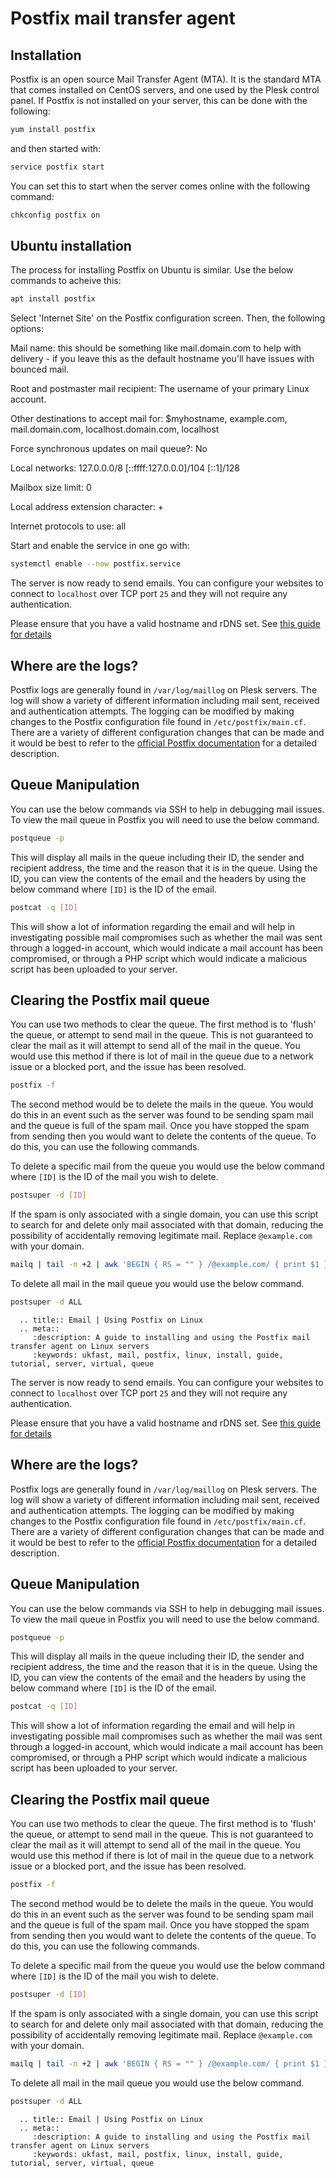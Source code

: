 # Postfix mail transfer agent

## Installation

Postfix is an open source Mail Transfer Agent (MTA). It is the standard MTA that comes installed on CentOS servers, and one used by the Plesk control panel. If Postfix is not installed on your server, this can be done with the following:

```bash
yum install postfix
```

and then started with:

```bash
service postfix start
```

You can set this to start when the server comes online with the following command:

```bash
chkconfig postfix on
```

## Ubuntu installation

The process for installing Postfix on Ubuntu is similar. Use the below commands to acheive this:


```bash
apt install postfix
```

Select 'Internet Site' on the Postfix configuration screen. Then, the following options:

Mail name: this should be something like mail.domain.com to help with delivery - if you leave this as the default hostname you'll have issues with bounced mail.

Root and postmaster mail recipient: The username of your primary Linux account.

Other destinations to accept mail for: $myhostname, example.com, mail.domain.com, localhost.domain.com, localhost

Force synchronous updates on mail queue?: No

Local networks: 127.0.0.0/8 [::ffff:127.0.0.0]/104 [::1]/128

Mailbox size limit: 0

Local address extension character: +

Internet protocols to use: all

Start and enable the service in one go with:

```bash
systemctl enable --now postfix.service
```

The server is now ready to send emails. You can configure your websites to connect to `localhost` over TCP port `25` and they will not require any authentication.

Please ensure that you have a valid hostname and rDNS set. See [this guide for details](/email/bounces)

## Where are the logs?

Postfix logs are generally found in `/var/log/maillog` on Plesk servers. The log will show a variety of different information including mail sent, received and authentication attempts. The logging can be modified by making changes to the Postfix configuration file found in `/etc/postfix/main.cf`.  There are a variety of different configuration changes that can be made and it would be best to refer to the [official Postfix documentation](http://www.postfix.org/documentation.html) for a detailed description.

## Queue Manipulation

You can use the below commands via SSH to help in debugging mail issues. To view the mail queue in Postfix you will need to use the below command.

```bash
postqueue -p
```

This will display all mails in the queue including their ID, the sender and recipient address, the time and the reason that it is in the queue. Using the ID, you can view the contents of the email and the headers by using the below command where `[ID]` is the ID of the email.

```bash
postcat -q [ID]
```

This will show a lot of information regarding the email and will help in investigating possible mail compromises such as whether the mail was sent through a logged-in account, which would indicate a mail account has been compromised, or through a PHP script which would indicate a malicious script has been uploaded to your server.

## Clearing the Postfix mail queue

You can use two methods to clear the queue. The first method is to 'flush' the queue, or attempt to send mail in the queue. This is not guaranteed to clear the mail as it will attempt to send all of the mail in the queue. You would use this method if there is lot of mail in the queue due to a network issue or a blocked port, and the issue has been resolved.

```bash
postfix -f
```

The second method would be to delete the mails in the queue. You would do this in an event such as the server was found to be sending spam mail and the queue is full of the spam mail. Once you have stopped the spam from sending then you would want to delete the contents of the queue. To do this, you can use the following commands.

To delete a specific mail from the queue you would use the below command where `[ID]` is the ID of the mail you wish to delete.

```bash
postsuper -d [ID]
```

If the spam is only associated with a single domain, you can use this script to search for and delete only mail associated with that domain, reducing the possibility of accidentally removing legitimate mail. Replace `@example.com` with your domain.

```bash
mailq | tail -n +2 | awk 'BEGIN { RS = "" } /@example.com/ { print $1 }' | tr -d '*!' | postsuper -d -
```

To delete all mail in the mail queue you would use the below command.

```bash
postsuper -d ALL
```


```eval_rst
  .. title:: Email | Using Postfix on Linux
  .. meta::
     :description: A guide to installing and using the Postfix mail transfer agent on Linux servers
     :keywords: ukfast, mail, postfix, linux, install, guide, tutorial, server, virtual, queue
```

The server is now ready to send emails. You can configure your websites to connect to `localhost` over TCP port `25` and they will not require any authentication.

Please ensure that you have a valid hostname and rDNS set. See [this guide for details](/email/bounces)

## Where are the logs?

Postfix logs are generally found in `/var/log/maillog` on Plesk servers. The log will show a variety of different information including mail sent, received and authentication attempts. The logging can be modified by making changes to the Postfix configuration file found in `/etc/postfix/main.cf`.  There are a variety of different configuration changes that can be made and it would be best to refer to the [official Postfix documentation](http://www.postfix.org/documentation.html) for a detailed description.

## Queue Manipulation

You can use the below commands via SSH to help in debugging mail issues. To view the mail queue in Postfix you will need to use the below command.

```bash
postqueue -p
```

This will display all mails in the queue including their ID, the sender and recipient address, the time and the reason that it is in the queue. Using the ID, you can view the contents of the email and the headers by using the below command where `[ID]` is the ID of the email.

```bash
postcat -q [ID]
```

This will show a lot of information regarding the email and will help in investigating possible mail compromises such as whether the mail was sent through a logged-in account, which would indicate a mail account has been compromised, or through a PHP script which would indicate a malicious script has been uploaded to your server.

## Clearing the Postfix mail queue

You can use two methods to clear the queue. The first method is to 'flush' the queue, or attempt to send mail in the queue. This is not guaranteed to clear the mail as it will attempt to send all of the mail in the queue. You would use this method if there is lot of mail in the queue due to a network issue or a blocked port, and the issue has been resolved.

```bash
postfix -f
```

The second method would be to delete the mails in the queue. You would do this in an event such as the server was found to be sending spam mail and the queue is full of the spam mail. Once you have stopped the spam from sending then you would want to delete the contents of the queue. To do this, you can use the following commands.

To delete a specific mail from the queue you would use the below command where `[ID]` is the ID of the mail you wish to delete.

```bash
postsuper -d [ID]
```

If the spam is only associated with a single domain, you can use this script to search for and delete only mail associated with that domain, reducing the possibility of accidentally removing legitimate mail. Replace `@example.com` with your domain.

```bash
mailq | tail -n +2 | awk 'BEGIN { RS = "" } /@example.com/ { print $1 }' | tr -d '*!' | postsuper -d -
```

To delete all mail in the mail queue you would use the below command.

```bash
postsuper -d ALL
```


```eval_rst
  .. title:: Email | Using Postfix on Linux
  .. meta::
     :description: A guide to installing and using the Postfix mail transfer agent on Linux servers
     :keywords: ukfast, mail, postfix, linux, install, guide, tutorial, server, virtual, queue
```
